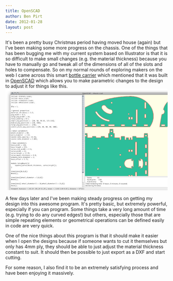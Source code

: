 ```yaml
---
title: OpenSCAD
author: Ben Pirt
date: 2012-01-28
layout: post
---
```


It's been a pretty busy Christmas period having moved house (again) but I've been making some more progress on the chassis. One of the things that has been bugging me with my current system based on Illustrator is that it is so difficult to make small changes (e.g. the material thickness) because you have to manually go and tweak all of the dimensions of all of the slots and holes to compensate. So on my normal rounds of exploring makers on the web I came across this smart [bottle carrier](http://www.thingiverse.com/thing:16290) which mentioned that it was built in [OpenSCAD](http://www.openscad.org/) which allows you to make parametric changes to the design to adjust it for things like this. ![Screenshot](/assets/blog/openscad/screenshot.jpg "Screenshot")

A few days later and I've been making steady progress on getting my design into this awesome program. It's pretty basic, but extremely powerful, especially if you can program. Some things take a very long amount of time (e.g. trying to do any curved edges!) but others, especially those that are simple repeating elements or geometrical operations can be defined easily in code are very quick.

One of the nice things about this program is that it should make it easier when I open the designs because if someone wants to cut it themselves but only has 4mm ply, they should be able to just adjust the material thickness constant to suit. It should then be possible to just export as a DXF and start cutting.

For some reason, I also find it to be an extremely satisfying process and have been enjoying it massively.